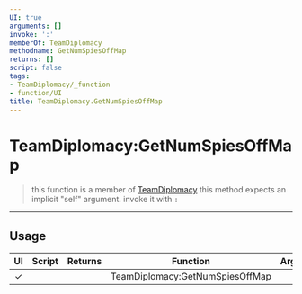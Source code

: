 ```yaml
---
UI: true
arguments: []
invoke: ':'
memberOf: TeamDiplomacy
methodname: GetNumSpiesOffMap
returns: []
script: false
tags:
- TeamDiplomacy/_function
- function/UI
title: TeamDiplomacy.GetNumSpiesOffMap
---
```

# TeamDiplomacy:GetNumSpiesOffMap
> this function is a member of [TeamDiplomacy](civ-6/lua/TeamDiplomacy.md)
> this method expects an implicit "self" argument. invoke it with `:`
-----
## Usage
|  UI | Script | Returns | Function | Arguments |
|:---:|:------:|-------:|:--------:|:---------|
|✓| ||TeamDiplomacy:GetNumSpiesOffMap||
